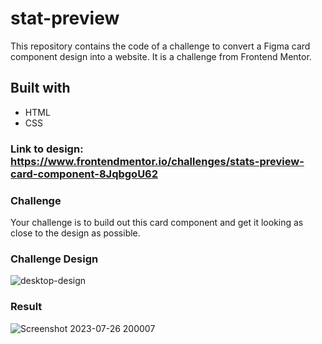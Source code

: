 # stat-preview
This repository contains the code of a challenge to convert a Figma card component design into a website. It is a challenge from Frontend Mentor.

## Built with
* HTML
* CSS

### Link to design: https://www.frontendmentor.io/challenges/stats-preview-card-component-8JqbgoU62

### Challenge
Your challenge is to build out this card component and get it looking as close to the design as possible.

### Challenge Design
![desktop-design](https://github.com/khaekelvin/stat-preview/assets/130221570/66846ad9-293d-44c7-9fa0-9783b30134c9)

### Result
![Screenshot 2023-07-26 200007](https://github.com/khaekelvin/stat-preview/assets/130221570/80eac3c6-6693-422c-a4a7-7ad858c8e2c3)

